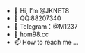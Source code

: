 - 👋 Hi, I’m @JKNET8
- 👀 QQ:88207340
- 🌱 Telegram：@M1237
- 💞️ hom98.cc
- 📫 How to reach me ...

<!---
JKNET8/JKNET8 is a ✨ special ✨ repository because its `README.md` (this file) appears on your GitHub profile.
You can click the Preview link to take a look at your changes.
--->
